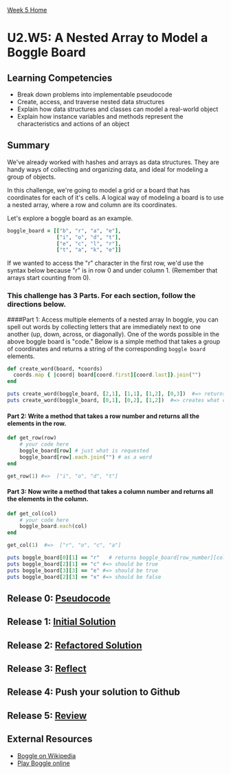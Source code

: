 [Week 5 Home](../)

# U2.W5: A Nested Array to Model a Boggle Board


## Learning Competencies
- Break down problems into implementable pseudocode 
- Create, access, and traverse nested data structures
- Explain how data structures and classes can model a real-world object
- Explain how instance variables and methods represent the characteristics and actions of an object

## Summary

We've already worked with hashes and arrays as data structures.  They are handy ways of collecting and organizing data, and ideal for modeling a group of objects.  

In this challenge, we're going to model a grid or a board that has coordinates for each of it's cells.  A logical way of modeling a board is to use a nested array, where a row and column are its coordinates.

Let's explore a boggle board as an example.

```ruby
boggle_board = [["b", "r", "a", "e"],
                ["i", "o", "d", "t"],
                ["e", "c", "l", "r"],
                ["t", "a", "k", "e"]]
```

If we wanted to access the "r" character in the first row, we'd use the syntax below because "r" is in row 0 and under column 1. (Remember that arrays start counting from 0).

### This challenge has 3 Parts. For each section, follow the directions below. 

####Part 1: Access multiple elements of a nested array
In boggle, you can spell out words by collecting letters that are immediately next to one another (up, down, across, or diagonally).  One of the words possible in the above boggle board is "code." Below is a simple method that takes a group of coordinates and returns a string of the corresponding `boggle board` elements. 

  ```ruby
  def create_word(board, *coords)
    coords.map { |coord| board[coord.first][coord.last]}.join("")
  end

  puts create_word(boggle_board, [2,1], [1,1], [1,2], [0,3])  #=> returns "code"  
  puts create_word(boggle_board, [0,1], [0,2], [1,2])  #=> creates what california slang word? RAD
  ```

#### Part 2: Write a method that takes a row number and returns all the elements in the row.  

```ruby
def get_row(row)
    # your code here
    boggle_board[row] # just what is requested
    boggle_board[row].each.join("") # as a word
end

get_row(1) #=>  ["i", "o", "d", "t"]
```


#### Part 3: Now write a method that takes a column number and returns all the elements in the column.

```ruby
def get_col(col)
    # your code here
    boggle_board.each(col)
end

get_col(1)  #=>  ["r", "o", "c", "a"]
```


```ruby 
puts boggle_board[0][1] == "r"   # returns boggle_board[row_number][column_number]
puts boggle_board[2][1] == "c" #=> should be true
puts boggle_board[3][3] == "e" #=> should be true
puts boggle_board[2][3] == "x" #=> should be false
```


## Release 0: [Pseudocode](https://github.com/Devbootcamp/phase_0_handbook/blob/master/coding_references/pseudocode.md)

## Release 1: [Initial Solution](https://github.com/Devbootcamp/phase_0_handbook/blob/master/coding_references/initial_solution.md)

## Release 2: [Refactored Solution](https://github.com/Devbootcamp/phase_0_handbook/blob/master/coding_references/refactoring.md)

## Release 3: [Reflect](https://github.com/Devbootcamp/phase_0_handbook/blob/master/coding_references/reflection_guidelines.md)

## Release 4: Push your solution to Github

## Release 5: [Review](https://github.com/Devbootcamp/phase_0_handbook/blob/master/coding_references/review.md)


## External Resources
* [Boggle on Wikipedia](http://en.wikipedia.org/wiki/Boggle)
* [Play Boggle online](http://www.wordplays.com/boggle)
